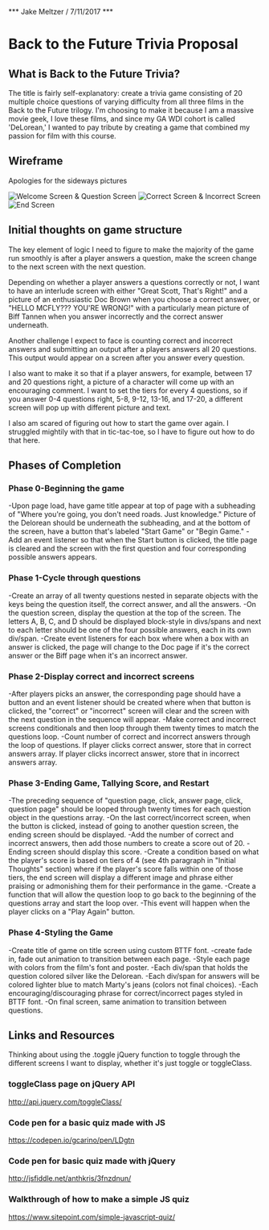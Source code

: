 *** Jake Meltzer / 7/11/2017 ***

# Back to the Future Trivia Proposal

## What is Back to the Future Trivia?

The title is fairly self-explanatory: create a trivia game consisting of 20 multiple choice questions of varying difficulty from all three films in the Back to the Future trilogy. I'm choosing to make it because I am a massive movie geek, I love these films, and since my GA WDI cohort is called 'DeLorean,' I wanted to pay tribute by creating a game that combined my passion for film with this course.
## Wireframe
Apologies for the sideways pictures

![Welcome Screen & Question Screen](./projectwireframes/IMG_0794.JPG)
![Correct Screen & Incorrect Screen](./projectwireframes/IMG_0793.JPG)
![End Screen](./projectwireframes/IMG_0795.JPG)



## Initial thoughts on game structure

The key element of logic I need to figure to make the majority of the game run smoothly is after a player answers a question, make the screen change to the next screen with the next question. 

Depending on whether a player answers a questions correctly or not, I want to have an interlude screen with either "Great Scott, That's Right!" and a picture of an enthusiastic Doc Brown when you choose a correct answer, or "HELLO MCFLY??? YOU'RE WRONG!" with a particularly mean picture of Biff Tannen when you answer incorrectly and the correct answer underneath.

Another challenge I expect to face is counting correct and incorrect answers and submitting an output after a players answers all 20 questions. This output would appear on a screen after you answer every question. 

I also want to make it so that if a player answers, for example, between 17 and 20 questions right, a picture of a character will come up with an encouraging comment. I want to set the tiers for every 4 questions, so if you answer 0-4 questions right, 5-8, 9-12, 13-16, and 17-20, a different screen will pop up with different picture and text. 

I also am scared of figuring out how to start the game over again. I struggled mightily with that in tic-tac-toe, so I have to figure out how to do that here.

## Phases of Completion

### Phase 0-Beginning the game
-Upon page load, have game title appear at top of page with a subheading of "Where you're going, you don't need roads. Just knowledge." Picture of the Delorean should be underneath the subheading, and at the bottom of the screen, have a button that's labeled "Start Game" or "Begin Game."
-Add an event listener so that when the Start button is clicked, the title page is cleared and the screen with the first question and four corresponding possible answers appears.
### Phase 1-Cycle through questions
-Create an array of all twenty questions nested in separate objects with the keys being the question itself, the correct answer, and all the answers.
-On the question screen, display the question at the top of the screen. The letters A, B, C, and D should be displayed block-style in divs/spans and next to each letter should be one of the four possible answers, each in its own div/span.
-Create event listeners for each box where when a box with an answer is clicked, the page will change to the Doc page if it's the correct answer or the Biff page when it's an incorrect answer.
### Phase 2-Display correct and incorrect screens
-After players picks an answer, the corresponding page should have a button and an event listener should be created where when that button is clicked, the "correct" or "incorrect" screen will clear and the screen with the next question in the sequence will appear.
-Make correct and incorrect screens conditionals and then loop through them twenty times to match the questions loop.
-Count number of correct and incorrect answers through the loop of questions. If player clicks correct answer, store that in correct answers array. If player clicks incorrect answer, store that in incorrect answers array. 
### Phase 3-Ending Game, Tallying Score, and Restart
-The preceding sequence of "question page, click, answer page, click, question page" should be looped through twenty times for each question object in the questions array.
-On the last correct/incorrect screen, when the button is clicked, instead of going to another question screen, the ending screen should be displayed.
-Add the number of correct and incorrect answers, then add those numbers to create a score out of 20.
-Ending screen should display this score.
-Create a condition based on what the player's score is based on tiers of 4 (see 4th paragraph in "Initial Thoughts" section) where if the player's score falls within one of those tiers, the end screen will display a different image and phrase either praising or admonishing them for their performance in the game.
-Create a function that will allow the question loop to go back to the beginning of the questions array and start the loop over.
-This event will happen when the player clicks on a "Play Again" button.
### Phase 4-Styling the Game
-Create title of game on title screen using custom BTTF font.
-create fade in, fade out animation to transition between each page.
-Style each page with colors from the film's font and poster. 
-Each div/span that holds the question colored silver like the Delorean.
-Each div/span for answers will be colored lighter blue to match Marty's jeans (colors not final choices).
-Each encouraging/discouraging phrase for correct/incorrect pages styled in BTTF font.
-On final screen, same animation to transition between questions.

## Links and Resources

Thinking about using the .toggle jQuery function to toggle through the different screens I want to display, whether it's just toggle or toggleClass.
### toggleClass page on jQuery API
http://api.jquery.com/toggleClass/
### Code pen for a basic quiz made with JS
https://codepen.io/gcarino/pen/LDgtn
### Code pen for basic quiz made with jQuery
http://jsfiddle.net/anthkris/3fnzdnun/
### Walkthrough of how to make a simple JS quiz
https://www.sitepoint.com/simple-javascript-quiz/
